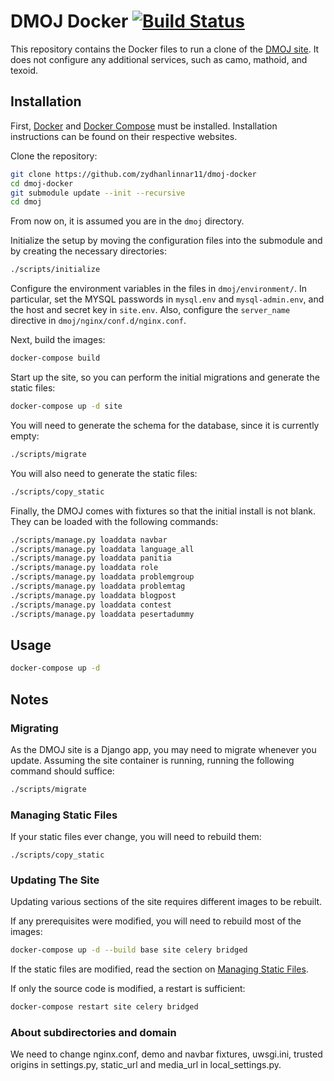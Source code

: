 # DMOJ Docker [![Build Status](https://github.com/zydhanlinnar11/schematics-npc-online-judge/workflows/Build%20Docker%20Images/badge.svg)](https://github.com/zydhanlinnar11/schematics-npc-online-judge/actions/)

This repository contains the Docker files to run a clone of the [DMOJ site](https://github.com/DMOJ/online-judge). It does not configure any additional services, such as camo, mathoid, and texoid.

## Installation

First, [Docker](https://www.docker.com/) and [Docker Compose](https://docs.docker.com/compose/) must be installed. Installation instructions can be found on their respective websites.

Clone the repository:

```sh
git clone https://github.com/zydhanlinnar11/dmoj-docker
cd dmoj-docker
git submodule update --init --recursive
cd dmoj
```

From now on, it is assumed you are in the `dmoj` directory.

Initialize the setup by moving the configuration files into the submodule and by creating the necessary directories:

```sh
./scripts/initialize
```

Configure the environment variables in the files in `dmoj/environment/`. In particular, set the MYSQL passwords in `mysql.env` and `mysql-admin.env`, and the host and secret key in `site.env`. Also, configure the `server_name` directive in `dmoj/nginx/conf.d/nginx.conf`.

Next, build the images:

```sh
docker-compose build
```

Start up the site, so you can perform the initial migrations and generate the static files:

```sh
docker-compose up -d site
```

You will need to generate the schema for the database, since it is currently empty:

```sh
./scripts/migrate
```

You will also need to generate the static files:

```sh
./scripts/copy_static
```

Finally, the DMOJ comes with fixtures so that the initial install is not blank. They can be loaded with the following commands:

```sh
./scripts/manage.py loaddata navbar
./scripts/manage.py loaddata language_all
./scripts/manage.py loaddata panitia
./scripts/manage.py loaddata role
./scripts/manage.py loaddata problemgroup
./scripts/manage.py loaddata problemtag
./scripts/manage.py loaddata blogpost
./scripts/manage.py loaddata contest
./scripts/manage.py loaddata pesertadummy
```

## Usage

```sh
docker-compose up -d
```

## Notes

### Migrating

As the DMOJ site is a Django app, you may need to migrate whenever you update. Assuming the site container is running, running the following command should suffice:

```sh
./scripts/migrate
```

### Managing Static Files

If your static files ever change, you will need to rebuild them:

```
./scripts/copy_static
```

### Updating The Site

Updating various sections of the site requires different images to be rebuilt.

If any prerequisites were modified, you will need to rebuild most of the images:

```sh
docker-compose up -d --build base site celery bridged
```

If the static files are modified, read the section on [Managing Static Files](#managing-static-files).

If only the source code is modified, a restart is sufficient:

```sh
docker-compose restart site celery bridged
```

### About subdirectories and domain

We need to change nginx.conf, demo and navbar fixtures, uwsgi.ini, trusted origins in settings.py, static_url and media_url in local_settings.py.

